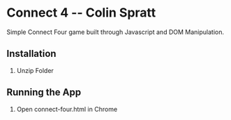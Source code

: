 # Connect 4 -- Colin Spratt
Simple Connect Four game built through Javascript and DOM Manipulation.
## Installation

1. Unzip Folder

## Running the App

1. Open connect-four.html in Chrome
